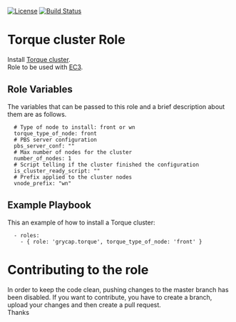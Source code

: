 [![License](https://img.shields.io/badge/license-Apache%202-blue.svg)](https://www.apache.org/licenses/LICENSE-2.0)
[![Build Status](https://travis-ci.org/grycap/ansible-role-torque.svg?branch=master)](https://travis-ci.org/grycap/ansible-role-torque)

Torque cluster Role
=======================

Install [Torque cluster](http://www.adaptivecomputing.com/products/open-source/torque).  
Role to be used with [EC3](http://servproject.i3m.upv.es/ec3/).

Role Variables
--------------

The variables that can be passed to this role and a brief description about them are as follows.
```
  # Type of node to install: front or wn
  torque_type_of_node: front
  # PBS server configuration
  pbs_server_conf: ""
  # Max number of nodes for the cluster
  number_of_nodes: 1
  # Script telling if the cluster finished the configuration
  is_cluster_ready_script: ""
  # Prefix applied to the cluster nodes
  vnode_prefix: "wn"

```

Example Playbook
----------------

This an example of how to install a Torque cluster:
```
  - roles:
    - { role: 'grycap.torque', torque_type_of_node: 'front' }
```
Contributing to the role
========================
In order to keep the code clean, pushing changes to the master branch has been disabled. If you want to contribute, you have to create a branch, upload your changes and then create a pull request.  
Thanks
